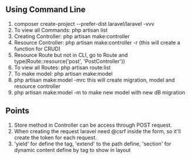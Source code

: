 ## Using Command Line
1) composer create-project --prefer-dist laravel/laravel <Project-Name> -vvv
2) To view all Commands: php artisan list
3) Creating Controller: php artisan make:controller <Controller-Name>
4) Resource Controller: php artisan make:controller <Controller-Name> -r   (this will create a function for CRUD)
5) Resource Route but not in CLI, go to Route and type(Route::resource('post', 'PostController'))
6) To view all Routes: php artisan route:list
7) To make model: php artisan make:model <Model-Name>
8) php artisan make:model <Model-Name> -mrc   this will create migration, model and resource controller
9) php artisan make:model <Model-Name> -m   to make new model with new dB migration

## Points
1) Store method in Controller can be access through POST request.
2) When creating the request laravel need @csrf inside the form, so it'll create the token for each request.
3) 'yield' for define the tag, 'extend' to the path define, 'section' for dynamic content define by tag to show in layout